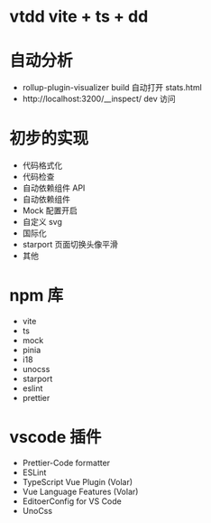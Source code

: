 # vtdd vite + ts + dd

# 自动分析

- rollup-plugin-visualizer build 自动打开 stats.html
- http://localhost:3200/\_\_inspect/ dev 访问

# 初步的实现

- 代码格式化
- 代码检查
- 自动依赖组件 API
- 自动依赖组件
- Mock 配置开启
- 自定义 svg
- 国际化
- starport 页面切换头像平滑
- 其他

# npm 库

- vite
- ts
- mock
- pinia
- i18
- unocss
- starport
- eslint
- prettier

# vscode 插件

- Prettier-Code formatter
- ESLint
- TypeScript Vue Plugin (Volar)
- Vue Language Features (Volar)
- EditoerConfig for VS Code
- UnoCss
